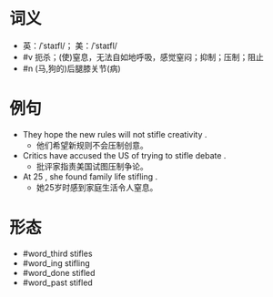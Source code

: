 # 词义
- 英：/ˈstaɪfl/； 美：/ˈstaɪfl/
- #v 扼杀；(使)窒息，无法自如地呼吸，感觉窒闷；抑制；压制；阻止
- #n (马,狗的)后腿膝关节(病)
# 例句
- They hope the new rules will not stifle creativity .
	- 他们希望新规则不会压制创意。
- Critics have accused the US of trying to stifle debate .
	- 批评家指责美国试图压制争论。
- At 25 , she found family life stifling .
	- 她25岁时感到家庭生活令人窒息。
# 形态
- #word_third stifles
- #word_ing stifling
- #word_done stifled
- #word_past stifled
